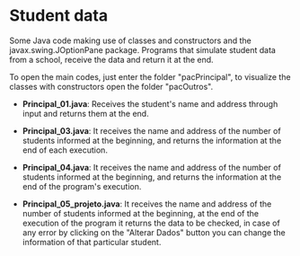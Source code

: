 # Student data
Some Java code making use of classes and constructors and the javax.swing.JOptionPane package. Programs that simulate student data from a school, receive the data and return it at the end.

To open the main codes, just enter the folder "pacPrincipal", to visualize the classes with constructors open the folder "pacOutros".

- <b>Principal_01.java</b>: Receives the student's name and address through input and returns them at the end.

- <b>Principal_03.java</b>: It receives the name and address of the number of students informed at the beginning, and returns the information at the end of each execution.

- <b>Principal_04.java</b>: It receives the name and address of the number of students informed at the beginning, and returns the information at the end of the program's execution.

- <b>Principal_05_projeto.java</b>: It receives the name and address of the number of students informed at the beginning, at the end of the execution of the program it returns the data to be checked, in case of any error by clicking on the "Alterar Dados" button you can change the information of that particular student.
